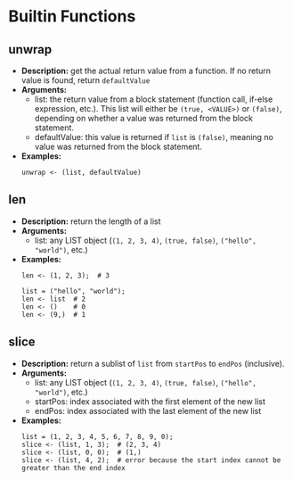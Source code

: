 # Builtin Functions

## unwrap
* **Description:** get the actual return value from a function. If no return value is found, return `defaultValue`
* **Arguments:**
    * list: the return value from a block statement (function call, if-else expression, etc.). This list will either be `(true, <VALUE>)` or `(false)`, depending on whether a value was returned from the block statement.
    * defaultValue: this value is returned if `list` is `(false)`, meaning no value was returned from the block statement. 
* **Examples:**
  ```
  unwrap <- (list, defaultValue)
  ```

## len
* **Description:** return the length of a list
* **Arguments:**
    * list: any LIST object (`(1, 2, 3, 4)`, `(true, false)`, `("hello", "world")`, etc.)
* **Examples:**
  ```
  len <- (1, 2, 3);  # 3

  list = ("hello", "world");
  len <- list  # 2
  len <- ()    # 0
  len <- (9,)  # 1
  ```

## slice
* **Description:** return a sublist of `list` from `startPos` to `endPos` (inclusive). 
* **Arguments:**
    * list: any LIST object (`(1, 2, 3, 4)`, `(true, false)`, `("hello", "world")`, etc.)
    * startPos: index associated with the first element of the new list
    * endPos: index associated with the last element of the new list
* **Examples:**
  ```
  list = (1, 2, 3, 4, 5, 6, 7, 8, 9, 0);
  slice <- (list, 1, 3);  # (2, 3, 4)
  slice <- (list, 0, 0);  # (1,)
  slice <- (list, 4, 2);  # error because the start index cannot be greater than the end index
  ```

